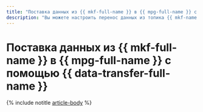 ```yaml
---
title: "Поставка данных из {{ mkf-full-name }} в {{ mpg-full-name }} с помощью {{ data-transfer-full-name }}"
description: "Вы можете настроить перенос данных из топика {{ mkf-name }} в {{ mpg-name }} с помощью сервиса {{ data-transfer-full-name }}."
---
```


# Поставка данных из {{ mkf-full-name }} в {{ mpg-full-name }} с помощью {{ data-transfer-full-name }}

{% include notitle [article-body](../../_tutorials/datatransfer/mkf-to-mpg.md) %}
